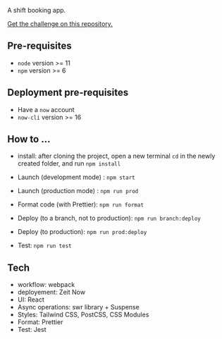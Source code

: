 A shift booking app.

[Get the challenge on this repository.](https://github.com/woltapp/react-assignment)

## Pre-requisites
* `node` version >= 11
* `npm` version >= 6

## Deployment pre-requisites
* Have a `now` account
* `now-cli` version >= 16

## How to ...

* install: after cloning the project, open a new terminal `cd` in the newly created folder, and run `npm install`

* Launch (development mode) : `npm start`
* Launch (production mode) : `npm run prod`
* Format code (with Prettier): `npm run format`
* Deploy (to a branch, not to production): `npm run branch:deploy`
* Deploy (to production): `npm run prod:deploy`
* Test: `npm run test`

## Tech
* workflow: webpack
* deployement: Zeit Now
* UI: React
* Async operations: swr library + Suspense
* Styles: Tailwind CSS, PostCSS, CSS Modules
* Format: Prettier
* Test: Jest
